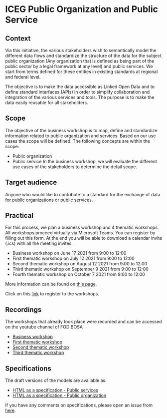 # ICEG Public Organization and Public Service

## Context
Via this initiative, the various stakeholders wish to semantically model the different data flows and standardize the structure of the data for the subject public organization (Any organization that is defined as being part of the public sector by a legal framework at any level) and public services. We start from terms defined for these entities in existing standards at regional and federal level.

The objective is to make the data accessible as Linked Open Data and to define standard interfaces (APIs) in order to simplify collaboration and integration of the various services and tools. The purpose is to make the data easily reusable for all stakeholders.

## Scope
The objective of the business workshop is to map, define and standardize information related to public organization and services. Based on our use cases the scope will be defined.
The following concepts are within the scope:
- Public organization
- Public service
In the business workshop, we will evaluate the different use cases of the stakeholders to determine the detail scope.

## Target audience
Anyone who would like to contribute to a standard for the exchange of data for public organizations or public services.
 
## Practical
For this process, we plan a business workshop and 4 thematic workshops. All workshops proceed virtually via Microsoft Teams.
You can register by filling out this form. At the end you will be able to download a calendar invite (.ics) with all the meeting invites.
 
- Business workshop on June 17 2021 from 9:00 to 12:00
- First thematic workshop on July 12 2021 from 9:00 to 12:00
- Second thematic workshop on August 12 2021 from 9:00 to 12:00
- Third thematic workshop on September 9 2021 from 9:00 to 12:00
- Fourth thematic workshop on October 7 2021 from 9:00 to 12:00

More information can be found on [this page](https://github.com/belgif/thematic/blob/master/org-services/Working%20group%20charter%20ICEG%20Public%20organisation%20and%20public%20services.docx).

Click on this [link](https://ghentunipss.eu.qualtrics.com/jfe/form/SV_06wtzGyuCLCx7AW) to register to the workshops.

## Recordings 
The workshops that already took place were recorded and can be accessed on the youtube channel of FOD BOSA

- [Business workshop](https://www.youtube.com/watch?v=NDgRTAVVy48&list=PLbeal6jKXh6djATaiQUE4-iHL73jdhV_c&index=2&t=260s)
- [First thematic workshop](https://www.youtube.com/watch?v=lHOkbaiPI2w&list=PLbeal6jKXh6djATaiQUE4-iHL73jdhV_c&index=3&t=3s)
- [Second thematic workshop](https://www.youtube.com/watch?v=t_WfujjuG-s&list=PLbeal6jKXh6djATaiQUE4-iHL73jdhV_c&index=4&t=6s)
- [Third thematic workshop](https://www.youtube.com/watch?v=u4cbURiGFps&list=PLbeal6jKXh6djATaiQUE4-iHL73jdhV_c&index=5&t=5s)

## Specifications

The draft versions of the models are available as: 

- [HTML as a specification - Public services](https://belgif.github.io/thematic/models/public%20services/index_en.html)
- [HTML as a specification - Public organization](https://belgif.github.io/thematic/models/public%20organisation/index_en.html) 

If you have any comments on specifications, please open an issue from [here](https://github.com/belgif/thematic/issues).
